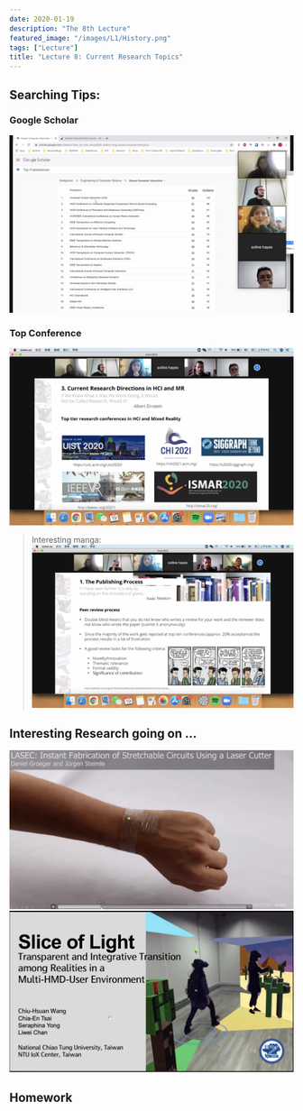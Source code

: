 ```yaml
---
date: 2020-01-19
description: "The 8th Lecture"
featured_image: "/images/L1/History.png"
tags: ["Lecture"]
title: "Lecture 8: Current Research Topics"
---
```


## Searching Tips:
### Google Scholar
![img](/images/courses/igd301/L8/scholar.png)
### Top Conference
![img](/images/courses/igd301/L8/conference.png)

> Interesting manga:
![img](/images/courses/igd301/L8/manga.png)

## Interesting Research going on ... 
[![Watch the video](/images/courses/igd301/L8/project1.png)](https://www.youtube.com/watch?v=bPdyKCxbOtk)
![img](/images/courses/igd301/L8/project2.png)


## Homework




